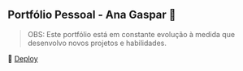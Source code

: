 ## Portfólio Pessoal - Ana Gaspar 🐇

> OBS: Este portfólio está em constante evolução à medida que desenvolvo novos projetos e habilidades.

🔗 [Deploy](https://anagaspar.vercel.app)
